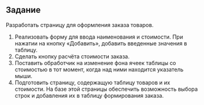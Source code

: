 ## Задание

Разработать страницу для оформления заказа товаров.

1. Реализовать форму для ввода наименования и стоимости. При нажатии на кнопку «Добавить», добавить введенные значения в таблицу.
2. Сделать кнопку расчёта стоимости заказа.
3. Поставить обработчик на изменение фона ячеек таблицы со стоимостью в тот момент, когда над ними находится указатель мыши.
4. Подготовить страницу, содержащую таблицу товаров и их стоимости. На базе этой страницы обеспечить возможность выбора строк и добавления их в таблицу формирования заказа.